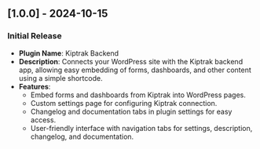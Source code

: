 ## [1.0.0] - 2024-10-15

### Initial Release

-   **Plugin Name**: Kiptrak Backend
-   **Description**: Connects your WordPress site with the Kiptrak backend app, allowing easy embedding of forms, dashboards, and other content using a simple shortcode.
-   **Features**:
    -   Embed forms and dashboards from Kiptrak into WordPress pages.
    -   Custom settings page for configuring Kiptrak connection.
    -   Changelog and documentation tabs in plugin settings for easy access.
    -   User-friendly interface with navigation tabs for settings, description, changelog, and documentation.
